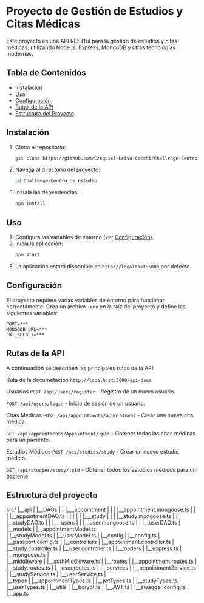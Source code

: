 # Proyecto de Gestión de Estudios y Citas Médicas

Este proyecto es una API RESTful para la gestión de estudios y citas médicas, utilizando Node.js, Express, MongoDB y otras tecnologías modernas.

## Tabla de Contenidos

- [Instalación](#instalación)
- [Uso](#uso)
- [Configuración](#configuración)
- [Rutas de la API](#rutas-de-la-api)
- [Estructura del Proyecto](#estructura-del-proyecto)

## Instalación

1. Clona el repositorio:
    ```bash
    git clone https://github.com/Ezequiel-Leiva-Cecchi/Challenge-Centro_de_estudio
    ```
2. Navega al directorio del proyecto:
    ```bash
    cd Challenge-Centro_de_estudio
    ```
3. Instala las dependencias:
    ```bash
    npm install
    ```

## Uso

1. Configura las variables de entorno (ver [Configuración](#configuración)).
2. Inicia la aplicación:
    ```bash
    npm start
    ```
3. La aplicación estará disponible en `http://localhost:5000` por defecto.

## Configuración

El proyecto requiere varias variables de entorno para funcionar correctamente. Crea un archivo `.env` en la raíz del proyecto y define las siguientes variables:

```env
PORT=***
MONGODB_URL=***
JWT_SECRET=***
```

## Rutas de la API
A continuación se describen las principales rutas de la API:

Ruta de la documetacion
`http://localhost:5000/api-docs`

Usuarios
`POST /api/users/register` - Registro de un nuevo usuario.

`POST /api/users/login` - Inicio de sesión de un usuario.

Citas Médicas
`POST /api/appointments/appointment` - Crear una nueva cita médica.

`GET /api/appointments/Appointment/:pId` - Obtener todas las citas médicas para un paciente.

Estudios Médicos
`POST /api/studies/study` - Crear un nuevo estudio médico.

`GET /api/studies/study/:pId` - Obtener todos los estudios médicos para un paciente

## Estructura del proyecto

src/
|__api
|   |__DAOs
|   |   |___appointment
|   |   |   |__appointment.mongoose.ts
|   |   |   |__appointmentDAO.ts
|   |   |
|   |   |___study
|   |   |   |__study.mongoose.ts
|   |   |   |__studyDAO.ts
|   |   |___users
|   |       |__user.mongoose.ts
|   |       |__userDAO.ts
|   |__models
|      |__appointmentModel.ts     
|      |__studyModel.ts
|      |__userModel.ts
|
|__config
|   |__config.ts
|   |__passport.config.ts
|
|__controllers
|  |__appointment.controller.ts
|  |__study.controller.ts
|  |__user.controller.ts
|
|__loaders
|  |__express.ts
|  |__mongoose.ts
|  
|__middleware
|  |__authMiddleware.ts
| 
|__routes
|  |__appointment.routes.ts
|  |__study.routes.ts
|  |__user.routes.ts
|
|__services
|  |__appointmentService.ts
|  |__studyService.ts
|  |__userService.ts
|  
|__types
|  |__appointmentTypes.ts
|  |__jwtTypes.ts
|  |__studyTypes.ts
|  |__userTypes.ts 
| 
|__utils
|  |__bcrypt.ts
|  |__JWT.ts
|  |__swagger.config.ts
|
|__app.ts
